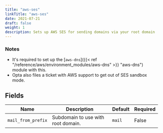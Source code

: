 ```yaml
---
title: "aws-ses"
linkTitle: "aws-ses"
date: 2021-07-21
draft: false
weight: 1
description: Sets up AWS SES for sending domains via your root domain
---
```


### Notes

- It's required to set up the [`aws-dns`]({{< ref "/reference/aws/environment_modules/aws-dns" >}} "aws-dns") module with this.
- Opta also files a ticket with AWS support to get out of SES sandbox mode.


## Fields


| Name      | Description | Default | Required |
| ----------- | ----------- | ------- | -------- |
| `mail_from_prefix` | Subdomain to use with root domain. | `mail` | False |